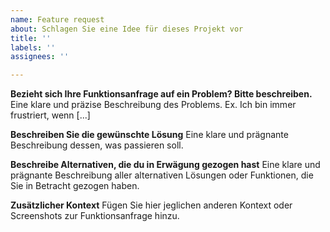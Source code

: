 ```yaml
---
name: Feature request
about: Schlagen Sie eine Idee für dieses Projekt vor
title: ''
labels: ''
assignees: ''

---
```


**Bezieht sich Ihre Funktionsanfrage auf ein Problem? Bitte beschreiben.**
Eine klare und präzise Beschreibung des Problems. Ex. Ich bin immer frustriert, wenn [...]

**Beschreiben Sie die gewünschte Lösung**
Eine klare und prägnante Beschreibung dessen, was passieren soll.

**Beschreibe Alternativen, die du in Erwägung gezogen hast**
Eine klare und prägnante Beschreibung aller alternativen Lösungen oder Funktionen, die Sie in Betracht gezogen haben.

**Zusätzlicher Kontext**
Fügen Sie hier jeglichen anderen Kontext oder Screenshots zur Funktionsanfrage hinzu.
